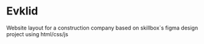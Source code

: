 # Evklid
Website layout for a construction company
based on skillbox`s figma design project using html/css/js
